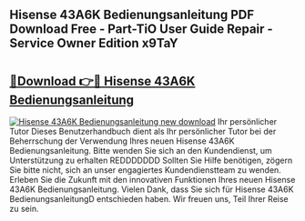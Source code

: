 ## Hisense 43A6K Bedienungsanleitung PDF Download Free - Part-TiO User Guide Repair - Service Owner Edition x9TaY

# <h2><a href="http://df53k1q.blite.top/?on=Hisense+43A6K+Bedienungsanleitung">🔗Download 👉🔴 Hisense 43A6K Bedienungsanleitung</a></h2>

[![Hisense 43A6K Bedienungsanleitung new download](https://i.imgur.com/lujVjoI.png)](http://df53k1q.blite.top/?on=Hisense+43A6K+Bedienungsanleitung)
Ihr persönlicher Tutor Dieses Benutzerhandbuch dient als Ihr persönlicher Tutor bei der Beherrschung der Verwendung Ihres neuen Hisense 43A6K Bedienungsanleitung. Bitte wenden Sie sich an den Kundendienst, um Unterstützung zu erhalten REDDDDDDD Sollten Sie Hilfe benötigen, zögern Sie bitte nicht, sich an unser engagiertes Kundendienstteam zu wenden. Erleben Sie die Zukunft mit den innovativen Funktionen Ihres neuen Hisense 43A6K Bedienungsanleitung. Vielen Dank, dass Sie sich für Hisense 43A6K BedienungsanleitungD entschieden haben. Wir freuen uns, Teil Ihrer Reise zu sein.

